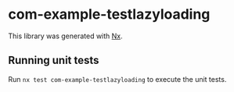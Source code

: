 # com-example-testlazyloading

This library was generated with [Nx](https://nx.dev).

## Running unit tests

Run `nx test com-example-testlazyloading` to execute the unit tests.
